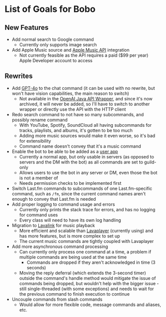 # List of Goals for Bobo
## New Features
* Add normal search to Google command
  * Currently only supports image search
* Add Apple Music source and [Apple Music API](https://developer.apple.com/documentation/applemusicapi/) integration
  * Not currently feasible as the API requires a paid ($99 per year) Apple Developer account to access
## Rewrites
* Add [GPT-4o](https://platform.openai.com/docs/models/gpt-4o) to the chat command (it can be used with no rewrite, but won't have vision capabilities, the main reason to switch)
  * Not available in the [OpenAI Java API Wrapper](https://github.com/TheoKanning/openai-java/), and since it's now archived, it will never be added, so I'll have to switch to another wrapper or directly use the API with the HTTP client
* Redo search command to not have so many subcommands, and possibly rename command
  * With YouTube, Spotify, SoundCloud all having subcommands for tracks, playlists, and albums, it's gotten to be too much
  * Adding more music sources would make it even worse, so it's bad for extensibility
  * Command name doesn't convey that it's a music command
* Enable the bot to be able to be added as a [user app](https://discord.com/developers/docs/tutorials/developing-a-user-installable-app)
  * Currently a normal app, but only usable in servers (as opposed to servers and the DM with the bot) as all commands are set to guild-only
  * Allows users to use the bot in any server or DM, even those the bot is not a member of
  * Needs permission checks to be implemented first
* Switch Last.fm commands to subcommands of one Last.fm-specific command, such as `/fm`, since the current command names aren't enough to convey that Last.fm is needed
* Add proper logging to command usage and errors
  * Currently only prints the stack trace for errors, and has no logging for command uses
  * Every class will need to have its own log handling
* Migration to [Lavalink](https://lavalink.dev/index.html) for music playback
  * More efficient and scalable than [Lavaplayer](https://github.com/lavalink-devs/lavaplayer) (currently using) and has more features, but is more complex to set up
  * The current music commands are tightly coupled with Lavaplayer
* Add more asynchronous command processing
  * Can currently only process one command at a time, a problem if multiple commands are being used at the same time
    * Commands are dropped if they aren't acknowledged in time (3 seconds)
  * Moving the reply deferral (which extends the 3-second timer) outside the command's handle method would mitigate the issue of commands being dropped, but wouldn't help with the bigger issue - still single-threaded (with some exceptions) and needs to wait for the previous command to finish execution to continue
* Uncouple commands from slash commands
  * Would allow for more flexible code, message commands and aliases, etc.